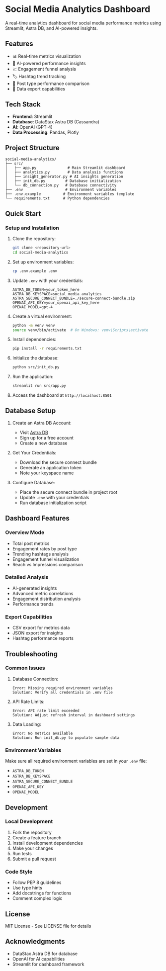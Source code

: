 # Social Media Analytics Dashboard

A real-time analytics dashboard for social media performance metrics using Streamlit, Astra DB, and AI-powered insights.

## Features
- 📊 Real-time metrics visualization
- 🤖 AI-powered performance insights
- 📈 Engagement funnel analysis
- 🏷️ Hashtag trend tracking
- 📱 Post type performance comparison
- 💾 Data export capabilities

## Tech Stack
- **Frontend**: Streamlit
- **Database**: DataStax Astra DB (Cassandra)
- **AI**: OpenAI (GPT-4)
- **Data Processing**: Pandas, Plotly

## Project Structure

    social-media-analytics/
    ├── src/
    │   ├── app.py              # Main Streamlit dashboard
    │   ├── analytics.py        # Data analysis functions
    │   ├── insight_generator.py # AI insights generation
    │   ├── init_db.py         # Database initialization
    │   └── db_connection.py   # Database connectivity
    ├── .env                   # Environment variables
    ├── .env.example          # Environment variables template
    └── requirements.txt      # Python dependencies

## Quick Start

### Setup and Installation

1. Clone the repository:
    ```bash
    git clone <repository-url>
    cd social-media-analytics
    ```

2. Set up environment variables:
    ```bash
    cp .env.example .env
    ```

3. Update `.env` with your credentials:
    ```
    ASTRA_DB_TOKEN=your_token_here
    ASTRA_DB_KEYSPACE=social_media_analytics
    ASTRA_SECURE_CONNECT_BUNDLE=./secure-connect-bundle.zip
    OPENAI_API_KEY=your_openai_api_key_here
    OPENAI_MODEL=gpt-4
    ```

4. Create a virtual environment:
    ```bash
    python -m venv venv
    source venv/bin/activate  # On Windows: venv\Scripts\activate
    ```

5. Install dependencies:
    ```bash
    pip install -r requirements.txt
    ```

6. Initialize the database:
    ```bash
    python src/init_db.py
    ```

7. Run the application:
    ```bash
    streamlit run src/app.py
    ```

8. Access the dashboard at `http://localhost:8501`

## Database Setup

1. Create an Astra DB Account:
   - Visit [Astra DB](https://astra.datastax.com)
   - Sign up for a free account
   - Create a new database

2. Get Your Credentials:
   - Download the secure connect bundle
   - Generate an application token
   - Note your keyspace name

3. Configure Database:
   - Place the secure connect bundle in project root
   - Update `.env` with your credentials
   - Run database initialization script

## Dashboard Features

### Overview Mode
- Total post metrics
- Engagement rates by post type
- Trending hashtags analysis
- Engagement funnel visualization
- Reach vs Impressions comparison

### Detailed Analysis
- AI-generated insights
- Advanced metric correlations
- Engagement distribution analysis
- Performance trends

### Export Capabilities
- CSV export for metrics data
- JSON export for insights
- Hashtag performance reports

## Troubleshooting

### Common Issues

1. Database Connection:
    ```
    Error: Missing required environment variables
    Solution: Verify all credentials in .env file
    ```

2. API Rate Limits:
    ```
    Error: API rate limit exceeded
    Solution: Adjust refresh interval in dashboard settings
    ```

3. Data Loading:
    ```
    Error: No metrics available
    Solution: Run init_db.py to populate sample data
    ```

### Environment Variables
Make sure all required environment variables are set in your `.env` file:
- `ASTRA_DB_TOKEN`
- `ASTRA_DB_KEYSPACE`
- `ASTRA_SECURE_CONNECT_BUNDLE`
- `OPENAI_API_KEY`
- `OPENAI_MODEL`

## Development

### Local Development
1. Fork the repository
2. Create a feature branch
3. Install development dependencies
4. Make your changes
5. Run tests
6. Submit a pull request

### Code Style
- Follow PEP 8 guidelines
- Use type hints
- Add docstrings for functions
- Comment complex logic

## License
MIT License - See LICENSE file for details

## Acknowledgments
- DataStax Astra DB for database
- OpenAI for AI capabilities
- Streamlit for dashboard framework 
